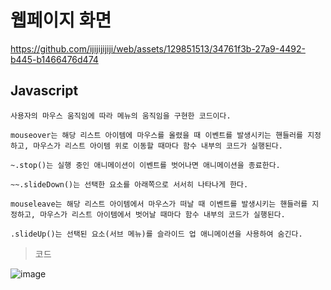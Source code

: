 # 웹페이지 화면

https://github.com/ijijijijiji/web/assets/129851513/34761f3b-27a9-4492-b445-b1466476d474

## Javascript
    사용자의 마우스 움직임에 따라 메뉴의 움직임을 구현한 코드이다.
    
    mouseover는 해당 리스트 아이템에 마우스를 올렸을 때 이벤트를 발생시키는 핸들러를 지정하고, 마우스가 리스트 아이템 위로 이동할 때마다 함수 내부의 코드가 실행된다.

    ~.stop()는 실행 중인 애니메이션이 이벤트를 벗어나면 애니메이션을 종료한다.

    ~~.slideDown()는 선택한 요소를 아래쪽으로 서서히 나타나게 한다.

    mouseleave는 해당 리스트 아이템에서 마우스가 떠날 때 이벤트를 발생시키는 핸들러를 지정하고, 마우스가 리스트 아이템에서 벗어날 때마다 함수 내부의 코드가 실행된다.

    .slideUp()는 선택된 요소(서브 메뉴)를 슬라이드 업 애니메이션을 사용하여 숨긴다.



> 코드


![image](https://github.com/ijijijijiji/web/assets/129851513/1df6c145-6e67-4a05-bcc8-92804a7692e6)
